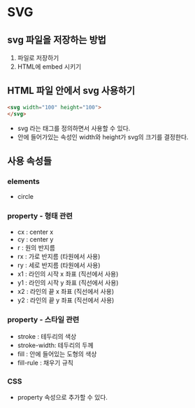 # SVG



## svg 파일을 저장하는 방법

1. 파일로 저장하기
2. HTML에 embed 시키기



## HTML 파일 안에서 svg 사용하기

```html
<svg width="100" height="100">
</svg>
```

- svg 라는 태그를 정의하면서 사용할 수 있다. 
- 안에 들어가있는 속성인 width와 height가 svg의 크기를 결정한다. 



## 사용 속성들

### elements

- circle

### property - 형태 관련

- cx : center x
- cy : center y
- r : 원의 반지름
- rx : 가로 반지름 (타원에서 사용)
- ry : 세로 반지름 (타원에서 사용)
- x1 : 라인의 시작 x 좌표 (직선에서 사용)
- y1 : 라인의 시작 y 좌표 (직선에서 사용)
- x2 : 라인의 끝 x 좌표 (직선에서 사용)
- y2 : 라인의 끝 y 좌표 (직선에서 사용)



### property - 스타일 관련

- stroke : 테두리의 색상
- stroke-width: 테두리의 두께
- fill : 안에 들어있는 도형의 색상
- fill-rule : 채우기 규칙



### CSS

- property 속성으로 추가할 수 있다. 